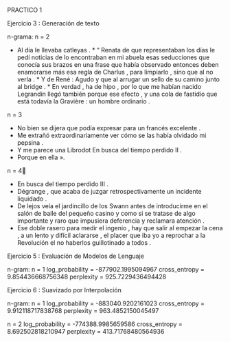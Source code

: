 PRACTICO 1

Ejercicio 3 : Generación de texto

n-grama:
n = 2 
* Al día le llevaba catleyas . * “ Renata de que representaban los días le pedí noticias de lo encontraban en mi abuela esas seducciones que conocía sus brazos en una frase que había observado entonces deben enamorarse más esa regla de Charlus , para limpiarlo , sino que al no verla . * Y de René : Agudo y que al arrugar un sello de su camino junto al bridge . * En verdad , ha de hipo , por lo que me habían nacido Legrandin llegó también porque ese efecto , y una cola de fastidio que está todavía la Gravière : un hombre ordinario .

n = 3
* No bien se dijera que podía expresar para un francés excelente .
* Me extrañó extraordinariamente ver cómo se las había olvidado mi pepsina .
* Y me parece una Librodot En busca del tiempo perdido II .
* Porque en ella ».

n = 4
* En busca del tiempo perdido III .
* Dégrange , que acaba de juzgar retrospectivamente un incidente liquidado .
* De lejos veía el jardincillo de los Swann antes de introducirme en el salón de baile del pequeño casino y como si se tratase de algo importante y raro que impusiera deferencia y reclamara atención .
* Ese doble rasero para medir el ingenio , hay que salir al empezar la cena , a un lento y difícil aclararse , el placer que iba yo a reprochar a la Revolución el no haberlos guillotinado a todos .


Ejercicio 5 : Evaluación de Modelos de Lenguaje

n-gram: 
n = 1 
log_probability = -877902.1995094967 
cross_entropy = 9.854436668756348 
perplexity = 925.7229436494428


Ejercicio 6 : Suavizado por Interpolación

n-gram: 
n = 1 
log_probability = -883040.9202161023 
cross_entropy = 9.912118717838768 
perplexity = 963.4852150045497

n = 2
log_probability = -774388.9985659586
cross_entropy = 8.692502818210947
perplexity = 413.71768480564936

